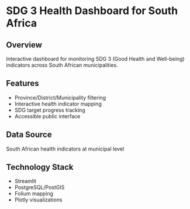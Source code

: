# SDG 3 Health Dashboard for South Africa

## Overview
Interactive dashboard for monitoring SDG 3 (Good Health and Well-being) indicators across South African municipalities.

## Features
- Province/District/Municipality filtering
- Interactive health indicator mapping
- SDG target progress tracking
- Accessible public interface

## Data Source
South African health indicators at municipal level

## Technology Stack
- Streamlit
- PostgreSQL/PostGIS
- Folium mapping
- Plotly visualizations